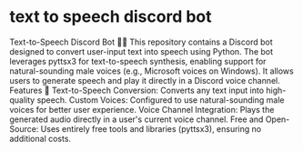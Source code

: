 # text to speech discord bot
 Text-to-Speech Discord Bot 🎤🤖 This repository contains a Discord bot designed to convert user-input text into speech using Python. The bot leverages pyttsx3 for text-to-speech synthesis, enabling support for natural-sounding male voices (e.g., Microsoft voices on Windows). It allows users to generate speech and play it directly in a Discord voice channel.  Features 🚀 Text-to-Speech Conversion: Converts any text input into high-quality speech. Custom Voices: Configured to use natural-sounding male voices for better user experience. Voice Channel Integration: Plays the generated audio directly in a user's current voice channel. Free and Open-Source: Uses entirely free tools and libraries (pyttsx3), ensuring no additional costs.
